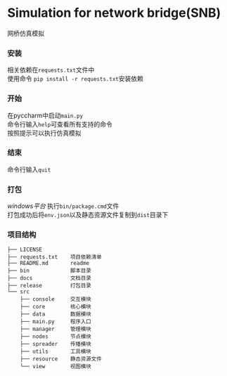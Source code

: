 # Simulation for network bridge(SNB)  
网桥仿真模拟

### 安装
相关依赖在`requests.txt`文件中  
使用命令 `pip install -r requests.txt`安装依赖

### 开始
在pyccharm中启动`main.py`  
命令行输入`help`可查看所有支持的命令  
按照提示可以执行仿真模拟

### 结束
命令行输入`quit`

### 打包
*windows平台*
执行`bin/package.cmd`文件  
打包成功后将`env.json`以及静态资源文件复制到`dist`目录下

### 项目结构

```
├── LICENSE
├── requests.txt    项目依赖清单
├── README.md       readme
├── bin             脚本目录
├── docs            文档目录
├── release         打包目录
└── src
    ├── console     交互模块
    ├── core        核心模块
    ├── data        数据模块
    ├── main.py     程序入口
    ├── manager     管理模块
    ├── nodes       节点模块
    ├── spreader    传播模块
    ├── utils       工具模块
    ├── resource    静态资源文件
    └── view        视图模块
```

